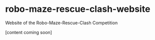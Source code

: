 # robo-maze-rescue-clash-website
Website of the Robo-Maze-Rescue-Clash Competition

 [content coming soon]